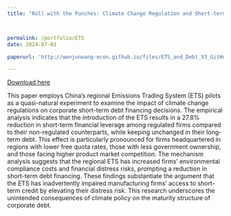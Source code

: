 ```yaml
---
title: "Roll with the Punches: Climate Change Regulation and Short-term Financing"



permalink: /portfolio/ETS
date: 2024-07-01

paperurl: 'http://wenjunwang-econ.github.io/files/ETS_and_Debt_V3_GitHub.pdf'

---
```

[Download here](http://wenjunwang-econ.github.io/files/ETS_and_Debt_V3_GitHub.pdf)

This paper employs China’s regional Emissions Trading System (ETS) pilots as a quasi-natural experiment to examine the impact of climate change regulations on
corporate short-term debt financing decisions. The empirical analysis indicates that the introduction of the ETS results in a 27.8% reduction in short-term financial
leverage among regulated firms compared to their non-regulated counterparts, while keeping unchanged in their long-term debt. This effect is particularly pronounced for
firms headquartered in regions with lower free quota rates, those with less government ownership, and those facing higher product market competition. The
mechanism analysis suggests that the regional ETS has increased firms’ environmental compliance costs and financial distress risks, prompting a reduction in
short-term debt financing. These findings substantiate the argument that the ETS has inadvertently impaired manufacturing firms’ access to short-term credit by elevating
their distress risk. This research underscores the unintended consequences of climate policy on the maturity structure of corporate debt.

